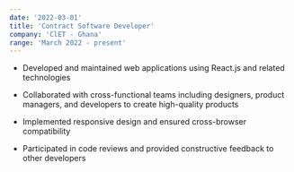 ```yaml
---
date: '2022-03-01'
title: 'Contract Software Developer'
company: 'ClET - Ghana'
range: 'March 2022 - present'
---
```


- Developed and maintained web applications using React.js and related technologies

- Collaborated with cross-functional teams including designers, product managers, and developers to create high-quality products

- Implemented responsive design and ensured cross-browser compatibility

- Participated in code reviews and provided constructive feedback to other developers
